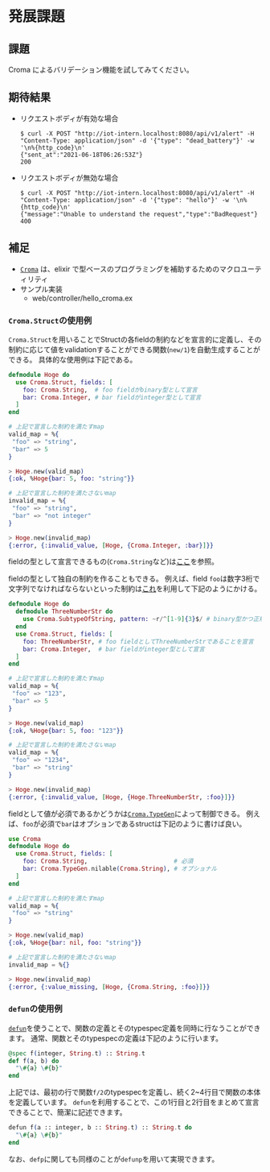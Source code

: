# 発展課題

## 課題

Croma によるバリデーション機能を試してみてください。

## 期待結果

- リクエストボディが有効な場合

  ```shell
  $ curl -X POST "http://iot-intern.localhost:8080/api/v1/alert" -H "Content-Type: application/json" -d '{"type": "dead_battery"}' -w '\n%{http_code}\n'
  {"sent_at":"2021-06-18T06:26:53Z"}
  200
  ```

- リクエストボディが無効な場合

  ```shell
  $ curl -X POST "http://iot-intern.localhost:8080/api/v1/alert" -H "Content-Type: application/json" -d '{"type": "hello"}' -w '\n%{http_code}\n'
  {"message":"Unable to understand the request","type":"BadRequest"}
  400
  ```

## 補足

- [`Croma`](https://hexdocs.pm/croma/Croma.html) は、elixir で型ベースのプログラミングを補助するためのマクロユーティリティ
- サンプル実装
  - web/controller/hello_croma.ex

### `Croma.Struct`の使用例

`Croma.Struct`を用いることでStructの各fieldの制約などを宣言的に定義し、その制約に応じて値をvalidationすることができる関数(`new/1`)を自動生成することができる。
具体的な使用例は下記である。

```elixir
defmodule Hoge do
  use Croma.Struct, fields: [
    foo: Croma.String,  # foo fieldがbinary型として宣言
    bar: Croma.Integer, # bar fieldがinteger型として宣言
  ]
end

# 上記で宣言した制約を満たすmap
valid_map = %{
 "foo" => "string",
 "bar" => 5
}

> Hoge.new(valid_map)
{:ok, %Hoge{bar: 5, foo: "string"}}

# 上記で宣言した制約を満たさないmap
invalid_map = %{
 "foo" => "string",
 "bar" => "not integer"
}

> Hoge.new(invalid_map)
{:error, {:invalid_value, [Hoge, {Croma.Integer, :bar}]}}
```

fieldの型として宣言できるもの(`Croma.String`など)は[ここ](https://github.com/skirino/croma/blob/master/lib/croma/builtin_type.ex)を参照。

fieldの型として独自の制約を作ることもできる。
例えば、field `foo`は数字3桁で文字列でなければならないといった制約は[これ](https://github.com/skirino/croma/blob/master/lib/croma/subtype.ex)を利用して下記のようにかける。

```elixir
defmodule Hoge do
  defmodule ThreeNumberStr do
    use Croma.SubtypeOfString, pattern: ~r/^[1-9]{3}$/ # binary型かつ正規表現で数字3桁のフォーマットであると宣言
  end
  use Croma.Struct, fields: [
    foo: ThreeNumberStr, # foo fieldとしてThreeNumberStrであることを宣言
    bar: Croma.Integer,  # bar fieldがinteger型として宣言
  ]
end

# 上記で宣言した制約を満たすmap
valid_map = %{
 "foo" => "123",
 "bar" => 5
}

> Hoge.new(valid_map)
{:ok, %Hoge{bar: 5, foo: "123"}}

# 上記で宣言した制約を満たさないmap
valid_map = %{
 "foo" => "1234",
 "bar" => "string"
}

> Hoge.new(invalid_map)
{:error, {:invalid_value, [Hoge, {Hoge.ThreeNumberStr, :foo}]}}
```

fieldとして値が必須であるかどうかは[`Croma.TypeGen`](https://github.com/skirino/croma/blob/master/lib/croma/type_gen.ex)によって制御できる。
例えば、`foo`が必須で`bar`はオプションであるstructは下記のように書けば良い。

```elixir
use Croma
defmodule Hoge do
  use Croma.Struct, fields: [
    foo: Croma.String,                        # 必須
    bar: Croma.TypeGen.nilable(Croma.String), # オプショナル
  ]
end

# 上記で宣言した制約を満たすmap
valid_map = %{
 "foo" => "string"
}

> Hoge.new(valid_map)
{:ok, %Hoge{bar: nil, foo: "string"}}

# 上記で宣言した制約を満たさないmap
invalid_map = %{}

> Hoge.new(invalid_map)
{:error, {:value_missing, [Hoge, {Croma.String, :foo}]}}
```

### `defun`の使用例

[`defun`](https://github.com/skirino/croma/blob/master/lib/croma/defun.ex)を使うことで、関数の定義とそのtypespec定義を同時に行なうことができます。
通常、関数とそのtypespecの定義は下記のように行います。

```elixir
@spec f(integer, String.t) :: String.t
def f(a, b) do
  "\#{a} \#{b}"
end
```

上記では、最初の行で関数`f/2`のtypespecを定義し、続く2~4行目で関数の本体を定義しています。
`defun`を利用することで、この1行目と2行目をまとめて宣言できることで、簡潔に記述できます。

```elixir
defun f(a :: integer, b :: String.t) :: String.t do
  "\#{a} \#{b}"
end
```

なお、`defp`に関しても同様のことが`defunp`を用いて実現できます。
